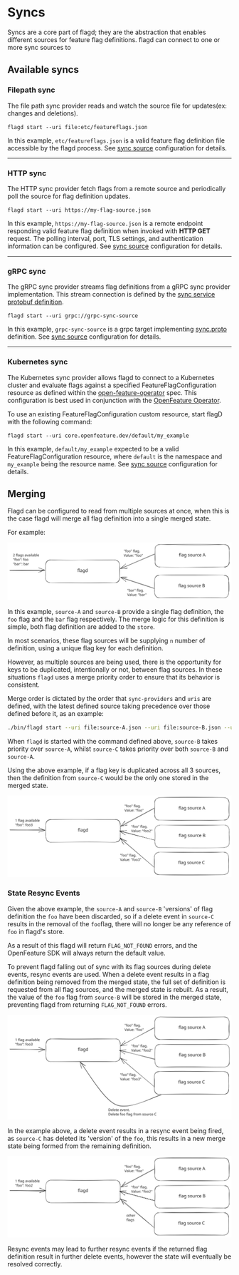 # Syncs

Syncs are a core part of flagd; they are the abstraction that enables different sources for feature flag definitions.
flagd can connect to one or more sync sources to

## Available syncs

### Filepath sync

The file path sync provider reads and watch the source file for updates(ex: changes and deletions).

```shell
flagd start --uri file:etc/featureflags.json
```

In this example, `etc/featureflags.json` is a valid feature flag definition file accessible by the flagd process.
See [sync source](../reference/sync-configuration.md#source-configuration) configuration for details.

---

### HTTP sync

The HTTP sync provider fetch flags from a remote source and periodically poll the source for flag definition updates.

```shell
flagd start --uri https://my-flag-source.json
```

In this example, `https://my-flag-source.json` is a remote endpoint responding valid feature flag definition when
invoked with **HTTP GET** request.
The polling interval, port, TLS settings, and authentication information can be configured.
See [sync source](../reference/sync-configuration.md#source-configuration) configuration for details.

---

### gRPC sync

The gRPC sync provider streams flag definitions from a gRPC sync provider implementation.
This stream connection is defined by the [sync service protobuf definition](https://github.com/open-feature/schemas/blob/main/protobuf/sync/v1/sync_service.proto).

```shell
flagd start --uri grpc://grpc-sync-source
```

In this example, `grpc-sync-source` is a grpc target implementing [sync.proto](../reference/flag-sync-protocol.md) definition.
See [sync source](../reference/sync-configuration.md#source-configuration) configuration for details.

---

### Kubernetes sync

The Kubernetes sync provider allows flagd to connect to a Kubernetes cluster and evaluate flags against a specified
FeatureFlagConfiguration resource as defined within
the [open-feature-operator](https://github.com/open-feature/open-feature-operator/blob/main/apis/core/v1alpha1/featureflagconfiguration_types.go)
spec.
This configuration is best used in conjunction with the [OpenFeature Operator](https://github.com/open-feature/open-feature-operator).

To use an existing FeatureFlagConfiguration custom resource, start flagD with the following command:

```shell
flagd start --uri core.openfeature.dev/default/my_example
```

In this example, `default/my_example` expected to be a valid FeatureFlagConfiguration resource, where `default` is the
namespace and `my_example` being the resource name.
See [sync source](../reference/sync-configuration.md#source-configuration) configuration for details.

## Merging

Flagd can be configured to read from multiple sources at once, when this is the case flagd will merge all flag definition into a single
merged state.

For example:

![flag merge 1](../images/flag-merge-1.svg)

In this example, `source-A` and `source-B` provide a single flag definition, the `foo` flag and the `bar` flag respectively.
The merge logic for this definition is simple, both flag definition are added to the `store`.

In most scenarios, these flag sources will be supplying `n` number of definition, using a unique flag key for each definition.

However, as multiple sources are being used, there is the opportunity for keys to be duplicated, intentionally or not, between flag sources.
In these situations `flagd` uses a merge priority order to ensure that its behavior is consistent.

Merge order is dictated by the order that `sync-providers` and `uris` are defined, with the latest defined source taking precedence over those defined before it, as an example:

```sh
./bin/flagd start --uri file:source-A.json --uri file:source-B.json --uri file:source-C.json
```

When `flagd` is started with the command defined above, `source-B` takes priority over `source-A`, whilst `source-C` takes priority over both `source-B` and `source-A`.

Using the above example, if a flag key is duplicated across all 3 sources, then the definition from `source-C` would be the only one stored in the merged state.

![flag merge 2](../images/flag-merge-2.svg)

### State Resync Events

Given the above example, the `source-A` and `source-B` 'versions' of flag definition the `foo` have been discarded, so if a delete event in `source-C` results in the removal of the `foo`flag, there will no longer be any reference of `foo` in flagd's store.

As a result of this flagd will return `FLAG_NOT_FOUND` errors, and the OpenFeature SDK will always return the default value.

To prevent flagd falling out of sync with its flag sources during delete events, resync events are used.
When a delete event results in a flag definition being removed from the merged state, the full set of definition is requested from all flag sources, and the merged state is rebuilt.
As a result, the value of the `foo` flag from `source-B` will be stored in the merged state, preventing flagd from returning `FLAG_NOT_FOUND` errors.

![flag merge 3](../images/flag-merge-3.svg)

In the example above, a delete event results in a resync event being fired, as `source-C` has deleted its 'version' of the `foo`, this results in a new merge state being formed from the remaining definition.

![flag merge 4](../images/flag-merge-4.svg)

Resync events may lead to further resync events if the returned flag definition result in further delete events, however the state will eventually be resolved correctly.
